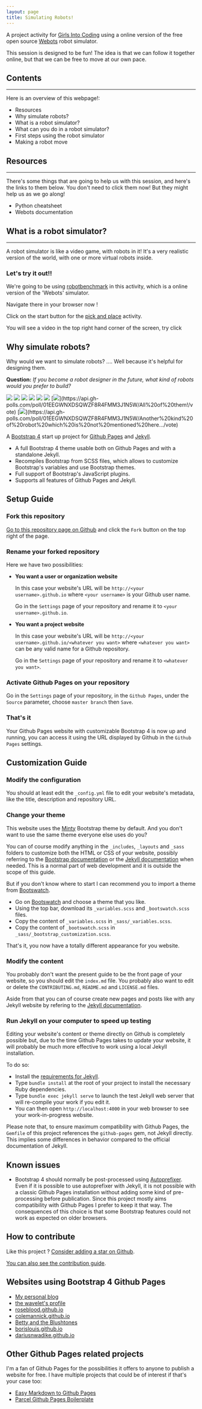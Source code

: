 ```yaml
---
layout: page
title: Simulating Robots! 
---
```


A project activity for [Girls Into Coding](https://www.girlsintocoding.com/) using a online version of the free open source [Webots](https://www.cyberbotics.com/) robot simulator.

This session is designed to be fun! The idea is that we can follow it together online, but that we can be free to move at our own pace.

<div class="container p-3 my-3 bg-primary text-white">
  
## Contents
---
Here is an overview of this webpage!:

* Resources
* Why simulate robots?
* What is a robot simulator?
* What can you do in a robot simulator?
* First steps using the robot simulator
* Making a robot move

</div>

## Resources
---
There's some things that are going to help us with this session, and here's the links to them below. You don't need to click them now! But they might help us as we go along!

* Python cheatsheet
* Webots documentation

## What is a robot simulator?
---
A robot simulator is like a video game, with robots in it! It's a very realistic version of the world, with one or more virtual robots inside.

### Let's try it out!!

We're going to be using [robotbenchmark](https://www.cyberbotics.com/) in this activity, which is a online version of the 'Webots' simulator. 

Navigate there in your browser now !

Click on the start button for the [pick and place](https://robotbenchmark.net/benchmark/pick_and_place/simulation.php) activity.

You will see a video in the top right hand corner of the screen, try click

## Why simulate robots?

Why would we want to simulate robots? .... Well because it's helpful for designing them.

**Question:** *If you become a robot designer in the future, what kind of robots would you prefer to build?*

[//]: # (Comment: start of embedded poll, for source see: https://github.com/apex/gh-polls)

[![](https://api.gh-polls.com/poll/01EEGWNXDSQWZF8R4FMM3J1N5W/Social%20robots)](https://api.gh-polls.com/poll/01EEGWNXDSQWZF8R4FMM3J1N5W/Social%20robots/vote)
[![](https://api.gh-polls.com/poll/01EEGWNXDSQWZF8R4FMM3J1N5W/Flying%20robots)](https://api.gh-polls.com/poll/01EEGWNXDSQWZF8R4FMM3J1N5W/Flying%20robots/vote)
[![](https://api.gh-polls.com/poll/01EEGWNXDSQWZF8R4FMM3J1N5W/Swarms%20of%20robots)](https://api.gh-polls.com/poll/01EEGWNXDSQWZF8R4FMM3J1N5W/Swarms%20of%20robots/vote)
[![](https://api.gh-polls.com/poll/01EEGWNXDSQWZF8R4FMM3J1N5W/Medical%20robots)](https://api.gh-polls.com/poll/01EEGWNXDSQWZF8R4FMM3J1N5W/Medical%20robots/vote)
[![](https://api.gh-polls.com/poll/01EEGWNXDSQWZF8R4FMM3J1N5W/Soft%2C%20animal-like%20robots)](https://api.gh-polls.com/poll/01EEGWNXDSQWZF8R4FMM3J1N5W/Soft%2C%20animal-like%20robots/vote)
[![](https://api.gh-polls.com/poll/01EEGWNXDSQWZF8R4FMM3J1N5W/Self%20driving%20robots)](https://api.gh-polls.com/poll/01EEGWNXDSQWZF8R4FMM3J1N5W/Self%20driving%20robots/vote)
[![](https://api.gh-polls.com/poll/01EEGWNXDSQWZF8R4FMM3J1N5W/All%20of%20them!)](https://api.gh-polls.com/poll/01EEGWNXDSQWZF8R4FMM3J1N5W/All%20of%20them!/vote)
[![](https://api.gh-polls.com/poll/01EEGWNXDSQWZF8R4FMM3J1N5W/Another%20kind%20of%20robot%20which%20is%20not%20mentioned%20here...)](https://api.gh-polls.com/poll/01EEGWNXDSQWZF8R4FMM3J1N5W/Another%20kind%20of%20robot%20which%20is%20not%20mentioned%20here.../vote)

[//]: # (Comment: end of embedded poll)


A [Bootstrap 4](https://getbootstrap.com/) start up project for [Github Pages](https://pages.github.com/) and [Jekyll](https://jekyllrb.com/).

* A full Bootstrap 4 theme usable both on Github Pages and with a standalone Jekyll.
* Recompiles Bootstrap from SCSS files, which allows to customize Bootstrap's variables and use Bootstrap themes.
* Full support of Bootstrap's JavaScript plugins.
* Supports all features of Github Pages and Jekyll.

## Setup Guide

### Fork this repository

[Go to this repository page on Github](https://github.com/nicolas-van/bootstrap-4-github-pages) and click the `Fork` button on the top right of the page.

### Rename your forked repository

Here we have two possibilities:

* **You want a user or organization website**

  In this case your website's URL will be `http://<your username>.github.io` where `<your username>` is your Github user name.

  Go in the `Settings` page of your repository and rename it to `<your username>.github.io`.

* **You want a project website**

  In this case your website's URL will be `http://<your username>.github.io/<whatever you want>` where `<whatever you want>` can be any valid name for a Github repository.

  Go in the `Settings` page of your repository and rename it to `<whatever you want>`.

### Activate Github Pages on your repository

Go in the `Settings` page of your repository, in the `Github Pages`, under the `Source` parameter, choose `master branch` then `Save`.

### That's it

Your Github Pages website with customizable Bootstrap 4 is now up and running, you can access it using the URL displayed by Github in the `Github Pages` settings.

## Customization Guide

### Modify the configuration

You should at least edit the `_config.yml` file to edit your website's metadata, like the title, description and repository URL.

### Change your theme

This website uses the [Minty](https://bootswatch.com/minty/) Bootstrap theme by default. And you don't want to use the same theme everyone else uses do you?

You can of course modify anything in the `_includes`, `_layouts` and `_sass` folders to customize both the HTML or CSS of your website, possibly referring to the [Bootstrap documentation](https://getbootstrap.com/) or the [Jekyll documentation](https://jekyllrb.com/) when needed. This is a normal part of web development and it is outside the scope of this guide.

But if you don't know where to start I can recommend you to import a theme from [Bootswatch](https://bootswatch.com/).

* Go on [Bootswatch](https://bootswatch.com/) and choose a theme that you like.
* Using the top bar, download its `_variables.scss` and `_bootswatch.scss` files.
* Copy the content of `_variables.scss` in `_sass/_variables.scss`.
* Copy the content of `_bootswatch.scss` in `_sass/_bootstrap_customization.scss`.

That's it, you now have a totally different appearance for you website.

### Modify the content

You probably don't want the present guide to be the front page of your website, so you should edit the `index.md` file. You probably also want to edit or delete the `CONTRIBUTING.md`, `README.md` and `LICENSE.md` files.

Aside from that you can of course create new pages and posts like with any Jekyll website by refering to the [Jekyll documentation](https://jekyllrb.com/).

### Run Jekyll on your computer to speed up testing

Editing your website's content or theme directly on Github is completely possible but, due to the time Github Pages takes to update your website, it will probably be much more effective to work using a local Jekyll installation.

To do so:

* Install the [requirements for Jekyll](https://jekyllrb.com/docs/installation/).
* Type `bundle install` at the root of your project to install the necessary Ruby dependencies.
* Type `bundle exec jekyll serve` to launch the test Jekyll web server that will re-compile your work if you edit it.
* You can then open `http://localhost:4000` in your web browser to see your work-in-progress website.

Please note that, to ensure maximum compatibility with Github Pages, the `Gemfile` of this project references the `github-pages` gem, not Jekyll directly. This implies some differences in behavior compared to the official documentation of Jekyll.

## Known issues

* Bootstrap 4 should normally be post-processed using [Autoprefixer](https://github.com/postcss/autoprefixer). Even if it is possible to use autoprefixer with Jekyll, it is not possible with a classic Github Pages installation without adding some kind of pre-processing before publication. Since this project mostly aims compatibility with Github Pages I prefer to keep it that way. The consequences of this choice is that some Bootstrap features could not work as expected on older browsers.

## How to contribute

Like this project ? [Consider adding a star on Github](https://github.com/nicolas-van/bootstrap-4-github-pages).

[You can also see the contribution guide](https://github.com/nicolas-van/bootstrap-4-github-pages/blob/master/CONTRIBUTING.md).

## Websites using Bootstrap 4 Github Pages

* [My personal blog](https://nicolas-van.github.io/)
* [the wavelet's profile](https://thewavelet.github.io/)
* [roseblood.github.io](https://roseleblood.github.io/)
* [colemannick.github.io](https://colemannick.github.io/)
* [Betty and the Blushtones](http://bettyandtheblushtones.co.uk/)
* [borislouis.github.io](https://borislouis.github.io/)
* [dariusnwadike.github.io](https://dariusnwadike.github.io/)

## Other Github Pages related projects

I'm a fan of Github Pages for the possibilities it offers to anyone to publish a website for free. I have multiple projects that could be of interest if that's your case too:

* [Easy Markdown to Github Pages](https://nicolas-van.github.io/easy-markdown-to-github-pages/)
* [Parcel Github Pages Boilerplate](https://github.com/nicolas-van/parcel-github-pages-boilerplate)

